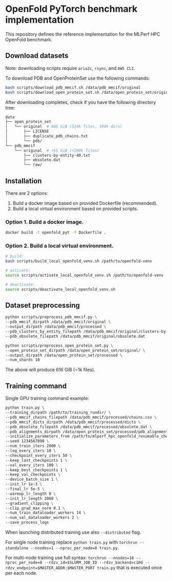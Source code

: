 # OpenFold PyTorch benchmark implementation

This repository defines the reference implementation for the MLPerf HPC OpenFold benchmark.

## Download datasets

Note: downloading scripts require `aria2c`, `rsync`, and `AWS CLI`.

To download PDB and OpenProteinSet use the following commands:

```bash
bash scripts/download_pdb_mmcif.sh /data/pdb_mmcif/original
bash scripts/download_open_protein_set.sh /data/open_protein_set/original
```

After downloading completes, check if you have the following directory tree:

```bash
data
├── open_protein_set
│   └── original  # 606 GiB (524k files, 394k dirs)
│       ├── LICENSE
│       ├── duplicate_pdb_chains.txt
│       └── pdb/
└── pdb_mmcif
    └── original  # +55 GiB (+200k files)
        ├── clusters-by-entity-40.txt
        ├── obsolete.dat
        └── raw/
```

## Installation

There are 2 options:

1. Build a docker image based on provided Dockerfile (recommended).
2. Build a local virtual environment based on provided scripts.

### Option 1. Build a docker image.

```bash
docker build -t openfold_pyt -f Dockerfile .
```

### Option 2. Build a local virtual environment.

```bash
# build:
bash scripts/build_local_openfold_venv.sh /path/to/openfold-venv

# activate:
source scripts/activate_local_openfold_venv.sh /path/to/openfold-venv

# deactivate:
source scripts/deactivate_local_openfold_venv.sh
```

## Dataset preprocessing

```bash
python scripts/preprocess_pdb_mmcif.py \
--pdb_mmcif_dirpath /data/pdb_mmcif/original \
--output_dirpath /data/pdb_mmcif/processed \
--pdb_clusters_by_entity_filepath /data/pdb_mmcif/original/clusters-by-entity-40.txt \
--pdb_obsolete_filepath /data/pdb_mmcif/original/obsolete.dat

python scripts/preprocess_open_protein_set.py \
--open_protein_set_dirpath /data/open_protein_set/original/ \
--output_dirpath /data/open_protein_set/processed \
--num_shards 10
```

The above will produce 616 GiB (~1k files).

## Training command

Single GPU training command example:

```bash
python train.py \
--training_dirpath /path/to/training_rundir/ \
--pdb_mmcif_chains_filepath /data/pdb_mmcif/processed/chains.csv \
--pdb_mmcif_dicts_dirpath /data/pdb_mmcif/processed/dicts \
--pdb_obsolete_filepath /data/pdb_mmcif/processed/obsolete.dat \
--pdb_alignments_dirpath /data/open_protein_set/processed/pdb_alignments \
--initialize_parameters_from /path/to/mlperf_hpc_openfold_resumable_checkpoint.pt \
--seed 1234567890 \
--num_train_iters 2000 \
--log_every_iters 10 \
--checkpoint_every_iters 50 \
--keep_last_checkpoints 1 \
--val_every_iters 100 \
--keep_best_checkpoints 1 \
--keep_val_checkpoints \
--device_batch_size 1 \
--init_lr 1e-3 \
--final_lr 5e-5 \
--warmup_lr_length 0 \
--init_lr_length 2000 \
--gradient_clipping \
--clip_grad_max_norm 0.1 \
--num_train_dataloader_workers 14 \
--num_val_dataloader_workers 2 \
--save_process_logs
```

When launching distributed training use also `--distributed` flag.

For single node training replace `python train.py` with `torchrun --standalone --nnodes=1 --nproc_per_node=8 train.py`.

For multi-node training use full syntax: `torchrun --nnodes=16 --nproc_per_node=8 --rdzv_id=$SLURM_JOB_ID --rdzv_backend=c10d --rdzv_endpoint=$MASTER_ADDR:$MASTER_PORT train.py` that is executed once per each node.
